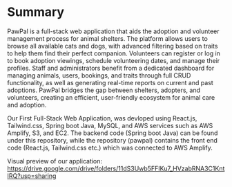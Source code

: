# Summary
PawPal is a full-stack web application that aids the adoption and volunteer management process for animal shelters. The platform allows users to browse all available cats and dogs, with advanced filtering based on traits to help them find their perfect companion. Volunteers can register or log in to book adoption viewings, schedule volunteering dates, and manage their profiles. Staff and administrators benefit from a dedicated dashboard for managing animals, users, bookings, and traits through full CRUD functionality, as well as generating real-time reports on current and past adoptions. PawPal bridges the gap between shelters, adopters, and volunteers, creating an efficient, user-friendly ecosystem for animal care and adoption.

Our First Full-Stack Web Application, was devloped using React.js, Tailwind.css, Spring boot Java, MySQL, and AWS services such as AWS Amplify, S3, and EC2. The backend code (Spring boot Java) can be found under this repository, while the repository (pawpal) contains the front end code (React.js, Tailwind.css etc.) which was connected to AWS Amplify.

Visual preview of our application: https://drive.google.com/drive/folders/11dS3Uwb5FFIKu7_HVzabRNA3C1KntIRQ?usp=sharing
